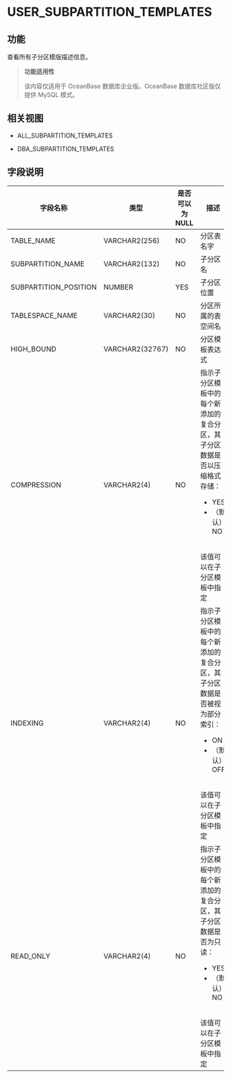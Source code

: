 USER_SUBPARTITION_TEMPLATES
================================================

功能
-----------

查看所有子分区模版描述信息。

> **功能适用性**
>
> 该内容仅适用于 OceanBase 数据库企业版。OceanBase 数据库社区版仅提供 MySQL 模式。

相关视图
-------------

* ALL_SUBPARTITION_TEMPLATES

* DBA_SUBPARTITION_TEMPLATES

字段说明
-------------

|       **字段名称**        |     **类型**     | **是否可以为 NULL** |  **描述**   |
|-----------------------|----------------|----------------|-----------|
| TABLE_NAME            | VARCHAR2(256)  | NO             | 分区表名字     |
| SUBPARTITION_NAME     | VARCHAR2(132)   | NO             | 子分区名      |
| SUBPARTITION_POSITION | NUMBER         | YES            | 子分区位置     |
| TABLESPACE_NAME       | VARCHAR2(30)   | NO             | 分区所属的表空间名 |
| HIGH_BOUND            | VARCHAR2(32767) | NO             | 分区模板表达式   |
| COMPRESSION           | VARCHAR2(4)     | NO         | 指示子分区模板中的每个新添加的复合分区，其子分区数据是否以压缩格式存储：<ul><li>YES </li><li>（默认）NO </li></ul><br>该值可以在子分区模板中指定          |
| INDEXING              | VARCHAR2(4)     | NO         | 指示子分区模板中的每个新添加的复合分区，其子分区数据是否被视为部分索引：<ul><li>ON</li><li>（默认）OFF </li></ul><br>该值可以在子分区模板中指定          |
| READ_ONLY             | VARCHAR2(4)     | NO         | 指示子分区模板中的每个新添加的复合分区，其子分区数据是否为只读：<ul><li>YES</li><li>（默认）NO </li></ul><br>该值可以在子分区模板中指定          |
